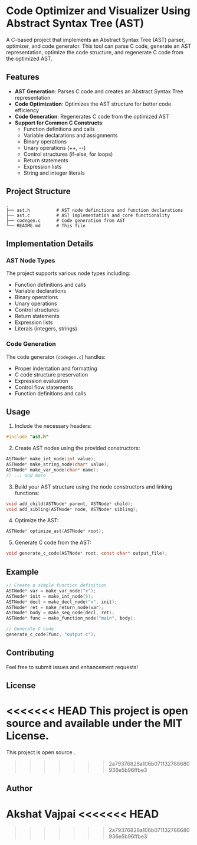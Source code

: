 # Code Optimizer and Visualizer Using Abstract Syntax Tree (AST)

A C-based project that implements an Abstract Syntax Tree (AST) parser, optimizer, and code generator. This tool can parse C code, generate an AST representation, optimize the code structure, and regenerate C code from the optimized AST.

## Features

- **AST Generation**: Parses C code and creates an Abstract Syntax Tree representation
- **Code Optimization**: Optimizes the AST structure for better code efficiency
- **Code Generation**: Regenerates C code from the optimized AST
- **Support for Common C Constructs**:
  - Function definitions and calls
  - Variable declarations and assignments
  - Binary operations
  - Unary operations (++, --)
  - Control structures (if-else, for loops)
  - Return statements
  - Expression lists
  - String and integer literals

## Project Structure

```
.
├── ast.h          # AST node definitions and function declarations
├── ast.c          # AST implementation and core functionality
├── codegen.c      # Code generation from AST
└── README.md      # This file
```

## Implementation Details

### AST Node Types

The project supports various node types including:
- Function definitions and calls
- Variable declarations
- Binary operations
- Unary operations
- Control structures
- Return statements
- Expression lists
- Literals (integers, strings)

### Code Generation

The code generator (`codegen.c`) handles:
- Proper indentation and formatting
- C code structure preservation
- Expression evaluation
- Control flow statements
- Function definitions and calls

## Usage

1. Include the necessary headers:
```c
#include "ast.h"
```

2. Create AST nodes using the provided constructors:
```c
ASTNode* make_int_node(int value);
ASTNode* make_string_node(char* value);
ASTNode* make_var_node(char* name);
// ... and more
```

3. Build your AST structure using the node constructors and linking functions:
```c
void add_child(ASTNode* parent, ASTNode* child);
void add_sibling(ASTNode* node, ASTNode* sibling);
```

4. Optimize the AST:
```c
ASTNode* optimize_ast(ASTNode* root);
```

5. Generate C code from the AST:
```c
void generate_c_code(ASTNode* root, const char* output_file);
```

## Example

```c
// Create a simple function definition
ASTNode* var = make_var_node("x");
ASTNode* init = make_int_node(5);
ASTNode* decl = make_decl_node("x", init);
ASTNode* ret = make_return_node(var);
ASTNode* body = make_seq_node(decl, ret);
ASTNode* func = make_function_node("main", body);

// Generate C code
generate_c_code(func, "output.c");
```

## Contributing

Feel free to submit issues and enhancement requests!

## License

<<<<<<< HEAD
This project is open source and available under the MIT License.
=======
This project is open source .
>>>>>>> 2a79376828a106b071132788680936e5b96ffbe3

## Author

Akshat Vajpai
<<<<<<< HEAD
=======

>>>>>>> 2a79376828a106b071132788680936e5b96ffbe3

